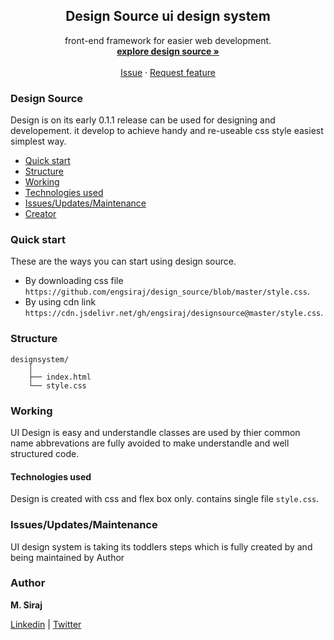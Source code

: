 <h2 align="center">Design Source ui design system</h2>

<p align="center">
   front-end framework for easier web development.
  <br>
  <a href="https://designsource.netlify.app/"><strong>explore design source »</strong></a>
  <br>
  <br>
  <a href="https://github.com/engsiraj/designsource/issues/new">Issue</a>
  ·
  <a href="https://github.com/engsiraj/designsource/issues/new">Request feature</a>
  <!-- ·
  <a href="https://designsource.netlify.app/pages/component.html">Components</a> -->
</p>

### Design Source

Design is on its early 0.1.1 release can be used for designing and developement. it develop to achieve handy and re-useable css style easiest simplest way.

- [Quick start](#quick-start)
- [Structure](#structure)
- [Working](#working)
- [Technologies used](#technologies-used)
- [Issues/Updates/Maintenance](#issues/updates/maintenance)
- [Creator](#creator)

### Quick start

These are the ways you can start using design source.

- By downloading css file `https://github.com/engsiraj/design_source/blob/master/style.css`.
- By using cdn link `https://cdn.jsdelivr.net/gh/engsiraj/designsource@master/style.css`.

### Structure

```
designsystem/
    │
    ├── index.html
    └── style.css
```


### Working 

UI Design is easy and understandle classes are used by thier common name abbrevations are fully avoided to make understandle and well structured code.

#### Technologies used 

Design is created with css and flex box only.
contains single file  `style.css`.

### Issues/Updates/Maintenance

UI design system is taking its toddlers steps which is fully created by and being maintained by Author

### Author

**M. Siraj**

[Linkedin] | [Twitter]

[twitter]: https://twitter.com/engsiraj_
[linkedin]: https://linkedin.com/in/engsiraj
